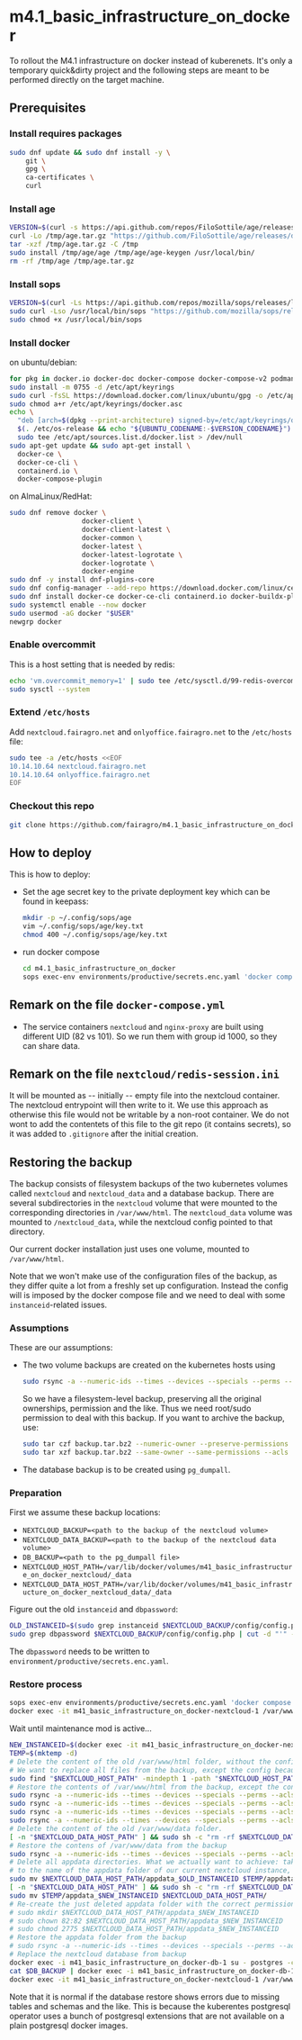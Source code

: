 # m4.1_basic_infrastructure_on_docker

To rollout the M4.1 infrastructure on docker instead of kuberenets.
It's only a temporary quick&dirty project and the following steps are meant to be
performed directly on the target machine.

## Prerequisites

### Install requires packages

```bash
sudo dnf update && sudo dnf install -y \
    git \
    gpg \
    ca-certificates \
    curl
```

### Install age

```bash
VERSION=$(curl -s https://api.github.com/repos/FiloSottile/age/releases/latest | grep tag_name | cut -d '"' -f4)
curl -Lo /tmp/age.tar.gz "https://github.com/FiloSottile/age/releases/download/${VERSION}/age-${VERSION}-linux-amd64.tar.gz"
tar -xzf /tmp/age.tar.gz -C /tmp
sudo install /tmp/age/age /tmp/age/age-keygen /usr/local/bin/
rm -rf /tmp/age /tmp/age.tar.gz
```

### Install sops

```bash
VERSION=$(curl -Ls https://api.github.com/repos/mozilla/sops/releases/latest | grep tag_name | cut -d '"' -f4)
sudo curl -Lso /usr/local/bin/sops "https://github.com/mozilla/sops/releases/download/$VERSION/sops-$VERSION.linux.amd64"
sudo chmod +x /usr/local/bin/sops
```

### Install docker

on ubuntu/debian:

```bash
for pkg in docker.io docker-doc docker-compose docker-compose-v2 podman-docker containerd runc; do sudo apt-get remove $pkg; done
sudo install -m 0755 -d /etc/apt/keyrings
sudo curl -fsSL https://download.docker.com/linux/ubuntu/gpg -o /etc/apt/keyrings/docker.asc
sudo chmod a+r /etc/apt/keyrings/docker.asc
echo \
  "deb [arch=$(dpkg --print-architecture) signed-by=/etc/apt/keyrings/docker.asc] https://download.docker.com/linux/ubuntu \
  $(. /etc/os-release && echo "${UBUNTU_CODENAME:-$VERSION_CODENAME}") stable" | \
  sudo tee /etc/apt/sources.list.d/docker.list > /dev/null
sudo apt-get update && sudo apt-get install \
  docker-ce \
  docker-ce-cli \
  containerd.io \
  docker-compose-plugin
```

on AlmaLinux/RedHat:

```bash
sudo dnf remove docker \
                  docker-client \
                  docker-client-latest \
                  docker-common \
                  docker-latest \
                  docker-latest-logrotate \
                  docker-logrotate \
                  docker-engine
sudo dnf -y install dnf-plugins-core
sudo dnf config-manager --add-repo https://download.docker.com/linux/centos/docker-ce.repo
sudo dnf install docker-ce docker-ce-cli containerd.io docker-buildx-plugin docker-compose-plugin
sudo systemctl enable --now docker
sudo usermod -aG docker "$USER"
newgrp docker
```

### Enable overcommit

This is a host setting that is needed by redis:

```bash
echo 'vm.overcommit_memory=1' | sudo tee /etc/sysctl.d/99-redis-overcommit.conf
sudo sysctl --system
```

### Extend `/etc/hosts`

Add `nextcloud.fairagro.net` and `onlyoffice.fairagro.net` to the `/etc/hosts` file:

```bash
sudo tee -a /etc/hosts <<EOF
10.14.10.64 nextcloud.fairagro.net
10.14.10.64 onlyoffice.fairagro.net
EOF
```

### Checkout this repo

```bash
git clone https://github.com/fairagro/m4.1_basic_infrastructure_on_docker.git
```

## How to deploy

This is how to deploy:

* Set the age secret key to the private deployment key which can be
  found in keepass:

  ```bash
  mkdir -p ~/.config/sops/age
  vim ~/.config/sops/age/key.txt
  chmod 400 ~/.config/sops/age/key.txt
  ```

* run docker compose

  ```bash
  cd m4.1_basic_infrastructure_on_docker
  sops exec-env environments/productive/secrets.enc.yaml 'docker compose up -d'
  ```

## Remark on the file `docker-compose.yml`

* The service containers `nextcloud` and `nginx-proxy` are built using different
  UID (82 vs 101). So we run them with group id 1000, so they can share data.

## Remark on the file `nextcloud/redis-session.ini`

It will be mounted as -- initially -- empty file into the nextcloud container.
The nextcloud entrypoint will then write to it. We use this approach as otherwise
this file would not be writable by a non-root container. We do not wont to add the
contentets of this file to the git repo (it contains secrets), so it was added to
`.gitignore` after the initial creation.

## Restoring the backup

The backup consists of filesystem backups of the two kubernetes volumes called
`nextcloud` and `nextcloud_data` and a database backup.
There are several subdirectories in the `nextcloud` volume that were mounted to
the corresponding directories in `/var/www/html`. The `nextcloud_data` volume was
mounted to `/nextcloud_data`, while the nextcloud config pointed to that directory.

Our current docker installation just uses one volume, mounted to `/var/www/html`.

Note that we won't make use of the configuration files of the backup, as they differ
quite a lot from a freshly set up configuration. Instead the config will is imposed
by the docker compose file and we need to deal with some `instanceid`-related issues.

### Assumptions

These are our assumptions:

* The two volume backups are created on the kubernetes hosts using

  ```bash
  sudo rsync -a --numeric-ids --times --devices --specials --perms --acls --xattrs ...
  ```

  So we have a filesystem-level backup, preserving all the original ownerships, permission
  and the like. Thus we need root/sudo permission to deal with this backup.
  If you want to archive the backup, use:

  ```bash
  sudo tar czf backup.tar.bz2 --numeric-owner --preserve-permissions --acls --xattrs backup_folder
  sudo tar xzf backup.tar.bz2 --same-owner --same-permissions --acls --xattrs
  ```

* The database backup is to be created using `pg_dumpall`.

### Preparation

First we assume these backup locations:

* `NEXTCLOUD_BACKUP=<path to the backup of the nextcloud volume>`
* `NEXTCLOUD_DATA_BACKUP=<path to the backup of the nextcloud data volume>`
* `DB_BACKUP=<path to the pg_dumpall file>`
* `NEXTCLOUD_HOST_PATH=/var/lib/docker/volumes/m41_basic_infrastructure_on_docker_nextcloud/_data`
* `NEXTCLOUD_DATA_HOST_PATH=/var/lib/docker/volumes/m41_basic_infrastructure_on_docker_nextcloud_data/_data`

Figure out the old `instanceid` and `dbpassword`:

```bash
OLD_INSTANCEID=$(sudo grep instanceid $NEXTCLOUD_BACKUP/config/config.php | cut -d "'" -f 4)
sudo grep dbpassword $NEXTCLOUD_BACKUP/config/config.php | cut -d "'" -f 4
```

The `dbpassword` needs to be written to `environment/productive/secrets.enc.yaml`.

### Restore process

```bash
sops exec-env environments/productive/secrets.enc.yaml 'docker compose up -d'
docker exec -it m41_basic_infrastructure_on_docker-nextcloud-1 /var/www/html/occ maintenance:mode --on
```

Wait until maintenance mod is active...

```bash
NEW_INSTANCEID=$(docker exec -it m41_basic_infrastructure_on_docker-nextcloud-1 grep instanceid config/config.php | cut -d "'" -f 4)
TEMP=$(mktemp -d)
# Delete the content of the old /var/www/html folder, without the config folder.
# We want to replace all files from the backup, except the config because it's not up-to-date anymore.
sudo find "$NEXTCLOUD_HOST_PATH" -mindepth 1 -path "$NEXTCLOUD_HOST_PATH/config" -prune -o -exec rm -rf {} +
# Restore the contents of /var/www/html from the backup, except the config folder
sudo rsync -a --numeric-ids --times --devices --specials --perms --acls --xattrs $NEXTCLOUD_BACKUP/html/* $NEXTCLOUD_HOST_PATH
sudo rsync -a --numeric-ids --times --devices --specials --perms --acls --xattrs $NEXTCLOUD_BACKUP/custom_apps /$NEXTCLOUD_HOST_PATH
sudo rsync -a --numeric-ids --times --devices --specials --perms --acls --xattrs $NEXTCLOUD_BACKUP/root $NEXTCLOUD_HOST_PATH
sudo rsync -a --numeric-ids --times --devices --specials --perms --acls --xattrs $NEXTCLOUD_BACKUP/themes $NEXTCLOUD_HOST_PATH
# Delete the content of the old /var/www/data folder.
[ -n "$NEXTCLOUD_DATA_HOST_PATH" ] && sudo sh -c "rm -rf $NEXTCLOUD_DATA_HOST_PATH/*"
# Restore the contens of /var/www/data from the backup
sudo rsync -a --numeric-ids --times --devices --specials --perms --acls --xattrs $NEXTCLOUD_DATA_BACKUP/data/* $NEXTCLOUD_DATA_HOST_PATH
# Delete all appdata directories. What we actually want to achieve: take the active appdata folder of the backup and rename it
# to the name of the appdata folder of our current nextcloud instance, while deleting all other appdata folders.
sudo mv $NEXTCLOUD_DATA_HOST_PATH/appdata_$OLD_INSTANCEID $TEMP/appdata_$NEW_INSTANCEID
[ -n "$NEXTCLOUD_DATA_HOST_PATH" ] && sudo sh -c "rm -rf $NEXTCLOUD_DATA_HOST_PATH/appdata_*"
sudo mv $TEMP/appdata_$NEW_INSTANCEID $NEXTCLOUD_DATA_HOST_PATH/
# Re-create the just deleted appdata folder with the correct permissions
# sudo mkdir $NEXTCLOUD_DATA_HOST_PATH/appdata_$NEW_INSTANCEID
# sudo chown 82:82 $NEXTCLOUD_DATA_HOST_PATH/appdata_$NEW_INSTANCEID
# sudo chmod 2775 $NEXTCLOUD_DATA_HOST_PATH/appdata_$NEW_INSTANCEID
# Restore the appdata folder from the backup
# sudo rsync -a --numeric-ids --times --devices --specials --perms --acls --xattrs $NEXTCLOUD_DATA_BACKUP/data/appdata_$OLD_INSTANCEID/* $NEXTCLOUD_DATA_HOST_PATH/appdata_$NEW_INSTANCEID
# Replace the nextcloud database from backup
docker exec -i m41_basic_infrastructure_on_docker-db-1 su - postgres -c 'psql -c "DROP DATABASE \"nextcloud\""'
cat $DB_BACKUP | docker exec -i m41_basic_infrastructure_on_docker-db-1 su - postgres -c 'psql'
docker exec -it m41_basic_infrastructure_on_docker-nextcloud-1 /var/www/html/occ maintenance:mode --off
```

Note that it is normal if the database restore shows errors due to missing tables and schemas and the like.
This is because the kuberentes postgresql operator uses a bunch of postgresql extensions that are not
available on a plain postgresql docker images.
